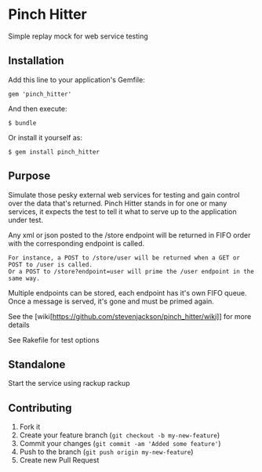# Pinch Hitter
Simple replay mock for web service testing

## Installation

Add this line to your application's Gemfile:

    gem 'pinch_hitter'

And then execute:

    $ bundle

Or install it yourself as:

    $ gem install pinch_hitter

## Purpose

Simulate those pesky external web services for testing and gain control over the data that's returned.  Pinch Hitter stands in for one or many services, it expects the test to tell it what to serve up to the application under test.

Any xml or json posted to the /store endpoint will be returned in FIFO order with the corresponding endpoint is called.

    For instance, a POST to /store/user will be returned when a GET or POST to /user is called.
    Or a POST to /store?endpoint=user will prime the /user endpoint in the same way.

Multiple endpoints can be stored, each endpoint has it's own FIFO queue.  Once a message is served, it's gone and must be primed again.

See the [wiki[https://github.com/stevenjackson/pinch_hitter/wiki]] for more details

See Rakefile for test options

## Standalone

Start the service using rackup
  rackup

## Contributing

1. Fork it
2. Create your feature branch (`git checkout -b my-new-feature`)
3. Commit your changes (`git commit -am 'Added some feature'`)
4. Push to the branch (`git push origin my-new-feature`)
5. Create new Pull Request
